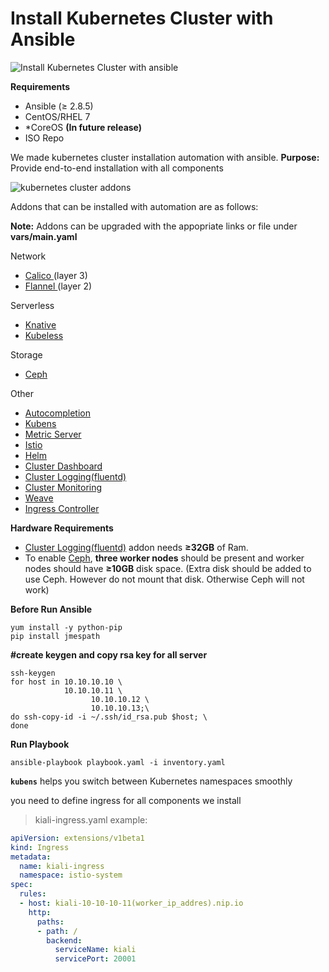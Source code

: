 

# Install Kubernetes Cluster with Ansible
![Install Kubernetes Cluster with ansible](https://user-images.githubusercontent.com/3519706/70437658-27508f00-1a9d-11ea-9815-df22c78c2568.jpg)

**Requirements**
-  Ansible (≥ 2.8.5)
-  CentOS/RHEL 7
- *CoreOS **(In future release)**
- ISO Repo

We made kubernetes cluster installation automation with ansible.
**Purpose:** Provide end-to-end installation with all components 

![kubernetes cluster addons](https://user-images.githubusercontent.com/3519706/70437685-35061480-1a9d-11ea-9ae5-45d81e55e900.png)

Addons that can be installed with automation are as follows:

**Note:** Addons can be upgraded with the appopriate links or file under **vars/main.yaml**

Network
 -  [Calico   ](https://www.projectcalico.org/)(layer 3)
 -  [Flannel ](https://coreos.com/flannel/docs/latest/kubernetes.html) (layer 2)

Serverless    
 -  [Knative](https://knative.dev/docs/install/knative-with-any-k8s/)
 -  [Kubeless](https://kubeless.io/docs/quick-start/)

Storage

 - [Ceph ](https://rook.io/docs/rook/v1.1/ceph-examples.html)
 
 Other
 - [Autocompletion ](http://www.vadmin-land.com/2018/11/enabling-kubectl-autocompletion/)
 - [Kubens ](https://github.com/ahmetb/kubectx) 
 -  [Metric Server](https://github.com/kubernetes-sigs/metrics-server)
 -  [Istio](https://istio.io/docs/setup/getting-started/#install)
 -  [Helm](https://helm.sh/docs/intro/install/)
 -  [Cluster Dashboard](https://kubernetes.io/docs/tasks/access-application-cluster/web-ui-dashboard/)
 -  [Cluster Logging(fluentd)](https://www.digitalocean.com/community/tutorials/how-to-set-up-an-elasticsearch-fluentd-and-kibana-efk-logging-stack-on-kubernetes)   
 -  [Cluster Monitoring](https://github.com/coreos/kube-prometheus)
 -  [Weave  ](https://www.weave.works/docs/net/latest/kubernetes/kube-addon/)
 -  [Ingress Controller](https://github.com/nginxinc/kubernetes-ingress)

**Hardware Requirements**

- [Cluster Logging(fluentd)](https://www.digitalocean.com/community/tutorials/how-to-set-up-an-elasticsearch-fluentd-and-kibana-efk-logging-stack-on-kubernetes)   addon needs  **≥32GB** of Ram.
- To enable [Ceph](https://rook.io/docs/rook/v1.1/ceph-examples.html), **three worker nodes** should be present and worker nodes should have **≥10GB** disk space. (Extra disk should be added to use Ceph. However do not mount that disk. Otherwise Ceph will not work)

**Before Run Ansible**
```
yum install -y python-pip
pip install jmespath
```

**#create keygen and copy rsa key for all server**

    ssh-keygen
    for host in 10.10.10.10 \
                10.10.10.11 \
    		          10.10.10.12 \
    		          10.10.10.13;\
    do ssh-copy-id -i ~/.ssh/id_rsa.pub $host; \
    done


**Run Playbook**

```
ansible-playbook playbook.yaml -i inventory.yaml
```

**`kubens`** helps you switch between Kubernetes namespaces smoothly

you need to define ingress for all components we install

> kiali-ingress.yaml example:

```yaml
apiVersion: extensions/v1beta1
kind: Ingress
metadata:
  name: kiali-ingress
  namespace: istio-system
spec:
  rules:
  - host: kiali-10-10-10-11(worker_ip_addres).nip.io
    http:
      paths:
      - path: /
        backend:
          serviceName: kiali
          servicePort: 20001
```
